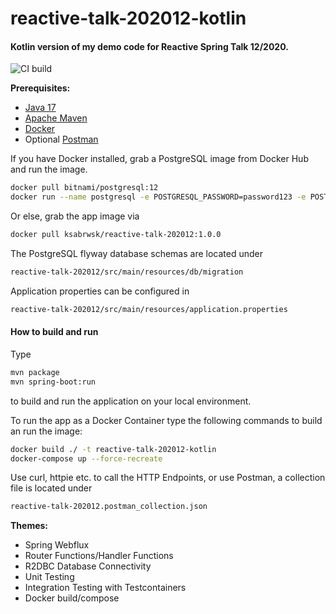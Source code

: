 # reactive-talk-202012-kotlin

#### Kotlin version of my demo code for Reactive Spring Talk 12/2020.

![CI build](https://github.com/ksbrwsk/reactive-talk-202012-kotlin/workflows/CI%20build/badge.svg)

**Prerequisites:**

* [Java 17](https://adoptopenjdk.net/)
* [Apache Maven](https:http://maven.apache.org/)
* [Docker](https://www.docker.com/)
* Optional [Postman](https://www.postman.com/)

If you have Docker installed, grab a PostgreSQL image from Docker Hub and run the image.
```bash
docker pull bitnami/postgresql:12
docker run --name postgresql -e POSTGRESQL_PASSWORD=password123 -e POSTGRES_DB=spring -p 5432:5432 bitnami/postgresql:12
```
Or else, grab the app image via 
```bash
docker pull ksabrwsk/reactive-talk-202012:1.0.0
```

The PostgreSQL flyway database schemas are located under
```bash
reactive-talk-202012/src/main/resources/db/migration
```

Application properties can be configured in

```bash
reactive-talk-202012/src/main/resources/application.properties
```

#### How to build and run

Type

```bash
mvn package
mvn spring-boot:run
```

to build and run the application on your local environment.

To run the app as a Docker Container type the following commands to build
an run the image:
```bash
docker build ./ -t reactive-talk-202012-kotlin
docker-compose up --force-recreate
```

Use curl, httpie etc. to call the HTTP Endpoints, or use Postman, a collection file is located under
```bash
reactive-talk-202012.postman_collection.json
```

**Themes:**

* Spring Webflux
* Router Functions/Handler Functions
* R2DBC Database Connectivity
* Unit Testing
* Integration Testing with Testcontainers
* Docker build/compose
